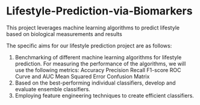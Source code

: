 # Lifestyle-Prediction-via-Biomarkers
This project leverages machine learning algorithms to predict lifestyle based on biological measurements and results

The specific aims for our lifestyle prediction project are as follows:
1. Benchmarking of different machine learning algorithms for lifestyle prediction.
  For measuring the performance of the algorithms, we will use the following metrics:
  	Accuracy
    Precision
    Recall
    F1-score
    ROC Curve and AUC
    Mean Squared Error
    Confusion Matrix
2. Based on the best-performing individual classifiers, develop and evaluate ensemble classifiers.
3. Employing feature engineering techniques to create efficient classifiers.

